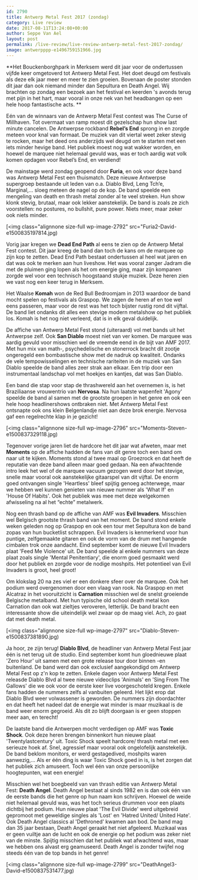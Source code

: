 ```yaml
---
id: 2790
title: Antwerp Metal Fest 2017 (zondag)
category: Live review
date: 2017-08-11T13:24:08+00:00
author: Seppe Van Ael
layout: post
permalink: /live-review/live-review-antwerp-metal-fest-2017-zondag/
image: antwerpppp-e1496759151966.jpg
---
```

**Het Bouckenborghpark in Merksem werd dit jaar voor de ondertussen vijfde keer omgetoverd tot Antwerp Metal Fest. Het doet deugd om festivals als deze elk jaar meer en meer te zien groeien. Bovenaan de poster stonden dit jaar dan ook niemand minder dan Sepultura en Death Angel. Wij brachten op zondag een bezoek aan het festival en keerden 's avonds terug met pijn in het hart, maar vooral in onze nek van het headbangen op een hele hoop fantastische acts. **

Eén van de winnaars van de Antwerp Metal Fest contest was The Curse of Millhaven. Tot overmaat van ramp moest dit gezelschap hun show last minute cancelen. De Antwerpse rockband **Rebel’s End** sprong in en zorgde meteen voor knal van formaat. De muziek van dit viertal weet zeker stevig te rocken, maar het deed ons anderzijds wel deugd om te starten met een iets minder hevige band. Het publiek moest nog wat wakker worden, en hoewel de marquee niet helemaal gevuld was, was er toch aardig wat volk komen opdagen voor Rebel’s End, en verdiend!

De mainstage werd zondag geopend door **Furia**, en ook voor deze band was Antwerp Metal Fest een thuismatch. Deze nieuwe Antwerpse supergroep bestaande uit leden van o.a. Diablo Blvd, Leng Tch’e, Marginal,… sloeg meteen de nagel op de kop. De band speelde een mengeling van death en thrash metal zonder al te veel streken. Hun show klonk stevig, brutaal, maar ook lekker aanstekelijk. De band is zoals ze zich voorstellen: no postures, no bullshit, pure power. Niets meer, maar zeker ook niets minder.

[<img class="alignnone size-full wp-image-2792" src="Furia2-David-e1500835197814.jpg)

Vorig jaar kregen we **Dead End Path** al eens te zien op de Antwerp Metal Fest contest. Dit jaar kreeg de band dan toch de kans om de marquee op zijn kop te zetten. Dead End Path bestaat ondertussen al heel wat jaren en dat was ook te merken aan hun liveshow. Het was vooral zanger Jadram die met de pluimen ging lopen als het om energie ging, maar zijn kompanen zorgde wel voor een technisch hoogstaand stukje muziek. Deze heren zien we vast nog een keer terug in Merksem.

Het Waalse **Komah** won de Red Bull Bedroomjam in 2013 waardoor de band mocht spelen op festivals als Graspop. We zagen de heren af en toe wel eens passeren, maar voor de rest was het toch bijster rustig rond dit vijftal. De band liet ondanks dit alles een stevige modern metalshow op het publiek los. Komah is het nog niet verleerd, dat is in elk geval duidelijk.

De affiche van Antwerp Metal Fest stond (uiteraard) vol met bands uit het Antwerpse zelf. Ook **San Diablo** moest niet van ver komen. De marquee was aardig gevuld voor misschien wel de vreemde eend in de bijt van AMF 2017. Met hun mix van math-, psychedelische en stonerrock bracht dit zootje ongeregeld een bombastische show met de nadruk op kwaliteit. Ondanks de vele tempowisselingen en technische rariteiten in de muziek van San Diablo speelde de band alles zeer strak aan elkaar. Een trip door een instrumentaal landschap vol met hoekjes en kantjes, dat was San Diablo.

Een band die stap voor stap de thrashwereld aan het overnemen is, is het Braziliaanse vrouwentrio van **Nervosa**. Na hun laatste wapenfeit 'Agony' speelde de band al samen met de grootste groepen in het genre en ook een hele hoop headlinershows ontbraken niet. Met Antwerp Metal Fest ontsnapte ook ons klein Belgenlandje niet aan deze brok energie. Nervosa gaf een regelrechte klap in je gezicht!

[<img class="alignnone size-full wp-image-2796" src="Moments-Steven-e1500837329118.jpg)

Tegenover vorige jaren liet de hardcore het dit jaar wat afweten, maar met **Moments** op de affiche hadden de fans van dit genre toch een band om naar uit te kijken. Moments stond al twee maal op Groezrock en dat heeft de reputatie van deze band alleen maar goed gedaan. Na een afwachtende intro leek het wel of de marquee vacuum gezogen werd door het stevige, snelle maar vooral ook aanstekelijke gitaarspel van dit vijftal. De enorm goed ontvangen single 'Heartless' bleef spijtig genoeg achterwege, maar we hebben wel kunnen genieten van nieuwe nummer als 'What If' en 'House Of Habits'. Ook het publiek was mee met deze welgekomen afwisseling na al het &#8220;echte&#8221; metalwerk.

Nog een thrash band op de affiche van AMF was **Evil Invaders**. Misschien wel Belgisch grootste thrash band van het moment. De band stond enkele weken geleden nog op Graspop en ook een tour met Sepultura kon de band zopas van hun bucketlist schrappen. Evil Invaders is kenmerkend voor hun puntige, zelfgemaakte gitaren en ook de vorm van de drum met hangende cimbalen trok onze aandacht. Eind september komt de nieuwe Evil Invaders plaat 'Feed Me Violence' uit. De band speelde al enkele nummers van deze plaat zoals single 'Mental Penitentiary', die enorm goed gesmaakt werd door het publiek en zorgde voor de nodige moshpits. Het potentieel van Evil Invaders is groot, heel groot!

Om klokslag 20 na zes viel er een donkere sfeer over de marquee. Ook het podium werd overgenomen door een vlaag van rook. Na Graspop en met Alcatraz in het vooruitzicht is **Carnation** misschien wel de snelst groeiende Belgische metalband. Met hun typische old school death metal kon Carnation dan ook wat zieltjes veroveren, letterlijk. De band bracht een interessante show die uiteindelijk wel zwaar op de maag viel. Ach, zo gaat dat met death metal.

[<img class="alignnone size-full wp-image-2797" src="Diablo-Steven-e1500837381890.jpg)

Ja hoor, ze zijn terug! **Diablo Blvd**, de headliner van Antwerp Metal Fest jaar één is net terug uit de studio. Eind september komt hun gloednieuwe plaat 'Zero Hour' uit samen met een grote release tour door binnen -en buitenland. De band werd dan ook exclusief aangekondigd om Antwerp Metal Fest op z'n kop te zetten. Enkele dagen voor Antwerp Metal Fest releasde Diablo Blvd al twee nieuwe videoclips 'Animals' en 'Sing From The Gallows' die we ook voor de eerste keer live voorgeschoteld kregen. Enkele fans hadden de nummers zelfs al vanbuiten geleerd. Het lijkt erop dat Diablo Blvd weer volwassener is geworden. De nummers zijn doordachter en dat heeft het nadeel dat de energie wat minder is maar muzikaal is de band weer enorm gegroeid. Als dit zo blijft doorgaan is er geen stoppen meer aan, en terecht!

De laatste band die Antwerpen mocht verdedigen op AMF was **Toxic Shock**. Ook deze heren brengen binnenkort hun nieuwe plaat 'Twentylastcentury' uit. Toxic Shock speelt hardcore/ thrash metal met een serieuze hoek af. Snel, agressief maar vooral ook ongelofelijk aanstekelijk. De band beklom monitors, er werd gestagedived, moshpits waren aanwezig,&#8230; Als er één ding is waar Toxic Shock goed in is, is het zorgen dat het publiek zich amuseert. Toch wel één van onze persoonlijke hoogtepunten, wat een energie!

Misschien wel het boegbeeld van van thrash editie van Antwerp Metal Fest: **Death Angel**. Death Angel bestaat al sinds 1982 en is dan ook één van de eerste bands die het genre op hun naam kon schrijven. Hoewel de weide niet helemaal gevuld was, was het toch serieus drummen voor een plaats dichtbij het podium. Hun nieuwe plaat 'The Evil Divide' werd uitgebreid gepromoot met geweldige singles als 'Lost' en 'Hatred United/ United Hate'. Ook Death Angel classics al 'Dethroned' kwamen aan bod. De band mag dan 35 jaar bestaan, Death Angel geraakt het niet afgeleerd. Muzikaal was er geen vuiltje aan de lucht en ook de energie op het podium was zeker niet van de minste. Spijtig misschien dat het publiek wat afwachtend was, maar we hebben ons alvast erg geamuseerd. Death Angel is zonder twijfel nog steeds één van de top bands in het genre!

[<img class="alignnone size-full wp-image-2799" src="DeathAngel3-David-e1500837531477.jpg)
